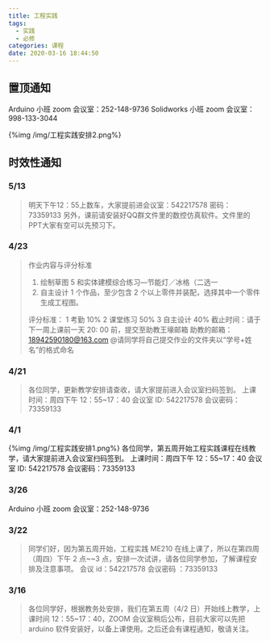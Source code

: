 ```yaml
---
title: 工程实践
tags:
  - 实践
  - 必修
categories: 课程
date: 2020-03-16 18:44:50
---
```


## 置顶通知

Arduino 小班 zoom 会议室：252-148-9736
Solidworks 小班 zoom 会议室：998-133-3044

{%img /img/工程实践安排2.png%}

## 时效性通知

### 5/13

> 明天下午12：55上数车，大家提前进会议室：542217578  密码：73359133
> 另外，课前请安装好QQ群文件里的数控仿真软件。文件里的PPT大家有空可以先预习下。

<!--more-->

### 4/23

> 作业内容与评分标准
>
> 1. 绘制草图 5 和实体建模综合练习―节能灯／冰格（二选一
> 2. 自主设计 1 个作品，至少包含 2 个以上零件并装配，选择其中一个零件生成工程图。
>
> 评分标准： 1 考勤 10% 2 课堂练习 50% 3 自主设计 40%
> 截止时间：请于下一周上课前一天 20: 00 前，提交至助教王壕邮箱
> 助教的邮箱：18942590180@163.com
> @请同学将自己提交作业的文件夹以“学号+姓名”的格式命名

### 4/21

> 各位同学，更新教学安排请查收，请大家提前进入会议室扫码签到。
> 上课时间：周四下午 12：55~17：40
> 会议室 ID: 542217578
> 会议密码：73359133

### 4/1

{%img /img/工程实践安排1.png%}
各位同学，第五周开始工程实践课程在线教学，请大家提前进入会议室扫码签到。
上课时间：周四下午 12：55~17：40
会议室 ID: 542217578
会议密码：73359133

### 3/26

Arduino 小班 zoom 会议室：252-148-9736

### 3/22

> 同学们好，因为第五周开始，工程实践 ME210 在线上课了，所以在第四周（周四）下午 2 点~~3 点，安排一次试讲，请各位同学参加，了解课程安排及注意事项。
> 会议 id：542217578
> 会议密码 ：73359133

### 3/16

> 各位同学好，根据教务处安排，我们在第五周（4/2 日）开始线上教学，上课时间 12：55~17：40，ZOOM 会议室稍后公布，目前大家可以先把 arduino 软件安装好，以备上课使用。之后还会有课程通知，敬请关注。

